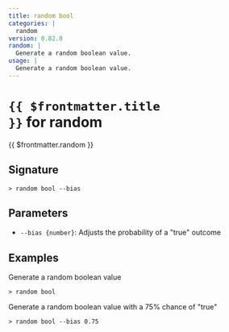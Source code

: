 ```yaml
---
title: random bool
categories: |
  random
version: 0.82.0
random: |
  Generate a random boolean value.
usage: |
  Generate a random boolean value.
---
```


# <code>{{ $frontmatter.title }}</code> for random

<div class='command-title'>{{ $frontmatter.random }}</div>

## Signature

```> random bool --bias```

## Parameters

 -  `--bias {number}`: Adjusts the probability of a "true" outcome

## Examples

Generate a random boolean value
```shell
> random bool

```

Generate a random boolean value with a 75% chance of "true"
```shell
> random bool --bias 0.75

```
